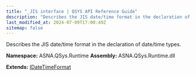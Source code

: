 ```yaml
---
title: "_JIS interface | QSYS API Reference Guide"
description: "Describes the JIS date/time format in the declaration of date/time types. "
last_modified_at: 2024-07-09T17:00:49Z
sitemap: false
---
```


Describes the JIS date/time format in the declaration of date/time types.

**Namespace:** ASNA.QSys.Runtime
**Assembly:** ASNA.QSys.Runtime.dll

**Extends:** [IDateTimeFormat](/reference/runtime/qsys-runtime/i-date-time-format.html)
<br>
<br>
